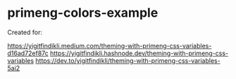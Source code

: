 # primeng-colors-example

Created for:

https://yigitfindikli.medium.com/theming-with-primeng-css-variables-d16ad72ef87c
https://yigitfindikli.hashnode.dev/theming-with-primeng-css-variables
https://dev.to/yigitfindikli/theming-with-primeng-css-variables-5ai2
